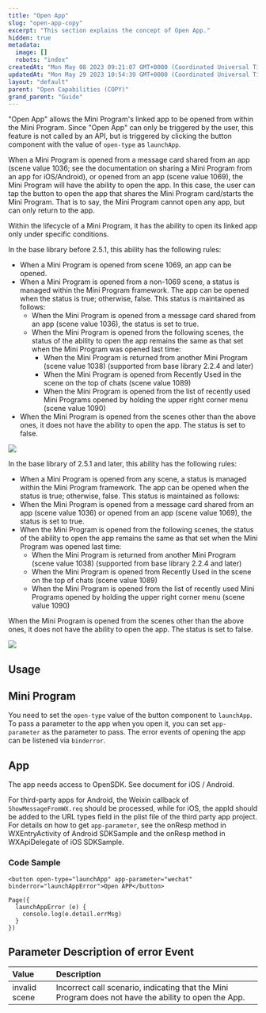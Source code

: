 ```yaml
---
title: "Open App"
slug: "open-app-copy"
excerpt: "This section explains the concept of Open App."
hidden: true
metadata: 
  image: []
  robots: "index"
createdAt: "Mon May 08 2023 09:21:07 GMT+0000 (Coordinated Universal Time)"
updatedAt: "Mon May 29 2023 10:54:39 GMT+0000 (Coordinated Universal Time)"
layout: "default"
parent: "Open Capabilities (COPY)"
grand_parent: "Guide"
---
```

"Open App" allows the Mini Program's linked app to be opened from within the Mini Program. Since "Open App" can only be triggered by the user, this feature is not called by an API, but is triggered by clicking the button component with the value of `open-type` as `launchApp`.

When a Mini Program is opened from a message card shared from an app (scene value 1036; see the documentation on sharing a Mini Program from an app for iOS/Android), or opened from an app (scene value 1069), the Mini Program will have the ability to open the app. In this case, the user can tap the button to open the app that shares the Mini Program card/starts the Mini Program. That is to say, the Mini Program cannot open any app, but can only return to the app.

Within the lifecycle of a Mini Program, it has the ability to open its linked app only under specific conditions.

In the base library before 2.5.1, this ability has the following rules:

- When a Mini Program is opened from scene 1069, an app can be opened.
- When a Mini Program is opened from a non-1069 scene, a status is managed within the Mini Program framework. The app can be opened when the status is true; otherwise, false. This status is maintained as follows:
  - When the Mini Program is opened from a message card shared from an app (scene value 1036), the status is set to true.
  - When the Mini Program is opened from the following scenes, the status of the ability to open the app remains the same as that set when the Mini Program was opened last time:
    - When the Mini Program is returned from another Mini Program (scene value 1038) (supported from base library 2.2.4 and later)
    - When the Mini Program is opened from Recently Used in the scene on the top of chats (scene value 1089)
    - When the Mini Program is opened from the list of recently used Mini Programs opened by holding the upper right corner menu (scene value 1090)
- When the Mini Program is opened from the scenes other than the above ones, it does not have the ability to open the app. The status is set to false.

![](https://files.readme.io/80800bd-27.png)

In the base library of 2.5.1 and later, this ability has the following rules:

- When a Mini Program is opened from any scene, a status is managed within the Mini Program framework. The app can be opened when the status is true; otherwise, false. This status is maintained as follows:
- When the Mini Program is opened from a message card shared from an app (scene value 1036) or opened from an app (scene value 1069), the status is set to true.
- When the Mini Program is opened from the following scenes, the status of the ability to open the app remains the same as that set when the Mini Program was opened last time:
  - When the Mini Program is returned from another Mini Program (scene value 1038) (supported from base library 2.2.4 and later)
  - When the Mini Program is opened from Recently Used in the scene on the top of chats (scene value 1089)
  - When the Mini Program is opened from the list of recently used Mini Programs opened by holding the upper right corner menu (scene value 1090)

When the Mini Program is opened from the scenes other than the above ones, it does not have the ability to open the app. The status is set to false.

![](https://files.readme.io/51c4ef1-28.png)

## Usage

## Mini Program

You need to set the `open-type` value of the button component to `launchApp`. To pass a parameter to the app when you open it, you can set `app-parameter` as the parameter to pass. The error events of opening the app can be listened via `binderror`.

## App

The app needs access to OpenSDK. See document for iOS / Android.

For third-party apps for Android, the Weixin callback of `ShowMessageFromWX.req` should be processed, while for iOS, the appId should be added to the URL types field in the plist file of the third party app project. For details on how to get `app-parameter`, see the onResp method in WXEntryActivity of Android SDKSample and the onResp method in WXApiDelegate of iOS SDKSample.

### Code Sample

```Text code
<button open-type="launchApp" app-parameter="wechat" binderror="launchAppError">Open APP</button>
```

```Text code
Page({
  launchAppError (e) {
    console.log(e.detail.errMsg)
  }
})
```

## Parameter Description of error Event

| Value         | Description                                                                                          |
| :------------ | :--------------------------------------------------------------------------------------------------- |
| invalid scene | Incorrect call scenario, indicating that the Mini Program does not have the ability to open the App. |
